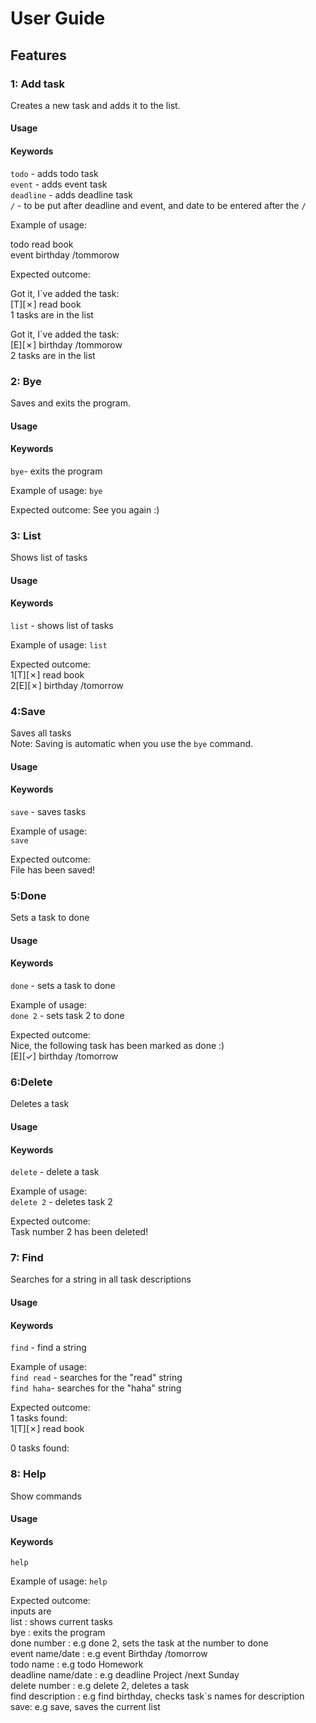 # User Guide

## Features 

### 1: Add task
Creates a new task and adds it to the list. 
#### Usage

#### Keywords

`todo` - adds todo task  
`event` - adds event task  
`deadline` - adds deadline task  
`/` -  to be put after deadline and event, and date to be entered after the `/`

Example of usage: 

todo read book  
event birthday /tommorow  

Expected outcome:

Got it, I`ve added the task:  
[T][✗] read book  
1 tasks are in the list  

Got it, I`ve added the task:  
[E][✗] birthday /tommorow  
2 tasks are in the list  

### 2: Bye
Saves and exits the program.
#### Usage

#### Keywords

`bye`- exits the program

Example of usage:
`bye`

Expected outcome: 
See you again :)

### 3: List
Shows list of tasks
#### Usage

#### Keywords

`list` - shows list of tasks

Example of usage:
`list`

Expected outcome:  
1[T][✗] read book  
2[E][✗] birthday /tomorrow  

### 4:Save
Saves all tasks  
Note: Saving is automatic when you use the `bye` command.
#### Usage

#### Keywords

`save` - saves tasks

Example of usage:  
`save`  

Expected outcome:  
File has been saved!

### 5:Done
Sets a task to done
#### Usage

#### Keywords

`done` - sets a task to done

Example of usage:  
`done 2` - sets task 2 to done  

Expected outcome:    
Nice, the following task has been marked as done :)  
[E][✓] birthday /tomorrow  

### 6:Delete
Deletes a task
#### Usage

#### Keywords

`delete` - delete a task

Example of usage:  
`delete 2` - deletes task 2  

Expected outcome:  
Task number 2 has been deleted!

### 7: Find
Searches for a string in all task descriptions
#### Usage

#### Keywords

`find` - find a string

Example of usage:  
`find read` - searches for the "read" string  
`find haha`- searches for the "haha" string 

Expected outcome:  
1 tasks found:  
1[T][✗] read book

0 tasks found:


### 8: Help
Show commands
#### Usage

#### Keywords

`help`

Example of usage:
`help`  

Expected outcome:  
inputs are   
list : shows current tasks  
bye : exits the program  
done number : e.g done 2, sets the task at the number to done   
event name/date : e.g event Birthday /tomorrow   
todo name : e.g todo Homework  
deadline name/date : e.g deadline Project /next Sunday  
delete number : e.g delete 2, deletes a task  
find description : e.g find birthday, checks task`s names for description  
save: e.g save, saves the current list  
